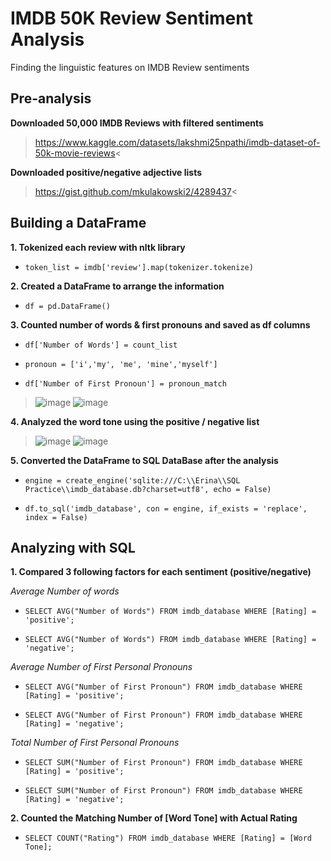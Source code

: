 # IMDB 50K Review Sentiment Analysis
Finding the linguistic features on IMDB Review sentiments

## Pre-analysis
**Downloaded 50,000 IMDB Reviews with filtered sentiments**
>https://www.kaggle.com/datasets/lakshmi25npathi/imdb-dataset-of-50k-movie-reviews<

**Downloaded positive/negative adjective lists**
>https://gist.github.com/mkulakowski2/4289437<

## Building a DataFrame
**1. Tokenized each review with nltk library**

- `token_list = imdb['review'].map(tokenizer.tokenize)`

**2. Created a DataFrame to arrange the information**

- `df = pd.DataFrame()`

**3. Counted number of words & first pronouns and saved as df columns**

- `df['Number of Words'] = count_list`

- `pronoun = ['i','my', 'me', 'mine','myself']`

- `df['Number of First Pronoun'] = pronoun_match`

>![image](https://user-images.githubusercontent.com/43493266/192659196-fc05f7c0-c486-4e0a-ae06-ab2baa64e63e.png)
![image](https://user-images.githubusercontent.com/43493266/192659381-6d272d06-04bb-47ca-afcc-c94b4dba7866.png)

**4. Analyzed the word tone using the positive / negative list**

>![image](https://user-images.githubusercontent.com/43493266/192659006-4b687753-2757-41de-aa24-82964df3914b.png)
![image](https://user-images.githubusercontent.com/43493266/192659125-eea721fd-59f1-494b-b505-e0de866112af.png)

**5. Converted the DataFrame to SQL DataBase after the analysis**

- `engine = create_engine('sqlite:///C:\\Erina\\SQL Practice\\imdb_database.db?charset=utf8', echo = False)`

- `df.to_sql('imdb_database', con = engine, if_exists = 'replace', index = False)`

## Analyzing with SQL
**1. Compared 3 following factors for each sentiment (positive/negative)**

*Average Number of words*

- `SELECT AVG("Number of Words") FROM imdb_database WHERE [Rating] = 'positive';`

- `SELECT AVG("Number of Words") FROM imdb_database WHERE [Rating] = 'negative';`

*Average Number of First Personal Pronouns*

- `SELECT AVG("Number of First Pronoun") FROM imdb_database WHERE [Rating] = 'positive';`

- `SELECT AVG("Number of First Pronoun") FROM imdb_database WHERE [Rating] = 'negative';`

*Total Number of First Personal Pronouns*

- `SELECT SUM("Number of First Pronoun") FROM imdb_database WHERE [Rating] = 'positive';`

- `SELECT SUM("Number of First Pronoun") FROM imdb_database WHERE [Rating] = 'negative';`

**2. Counted the Matching Number of [Word Tone] with Actual Rating**

- `SELECT COUNT("Rating") FROM imdb_database WHERE [Rating] = [Word Tone];`
